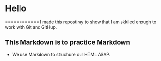 # Hello
============
I made this repostiray to show that I am skkiled enough to work with Git and GitHup.

## This Markdown is to practice Markdown
+ We use Markdown to struchure our HTML ASAP.